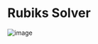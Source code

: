 # Rubiks Solver

![image](https://github.com/user-attachments/assets/47369710-e0d4-42f5-9f22-48ecf93ee031)

